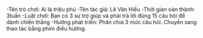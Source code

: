 -Tên trò chơi: Ai là triệu phú
-Tên tác giả: Lê Văn Hiếu
-Thời gian oàn thành:  3tuần
-Luật chơi: Bạn có 3 sự trợ giúp và phải trả lời đúng 15 câu hỏi để dành chiến thắng
-Hướng phát triển: Phân chia 3 mức câu hỏi. Chuyển sang thao tác bằng phím điều hướng.
